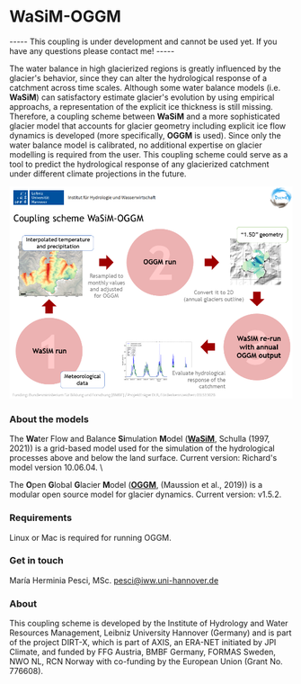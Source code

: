 # WaSiM-OGGM

----- This coupling is under development and cannot be used yet. If you have any questions please contact me! -----

The water balance in high glacierized regions is greatly influenced by the glacier's behavior, since they can alter the hydrological response of a catchment across time scales.
Although some water balance models (i.e. **WaSiM**) can satisfactory estimate glacier's evolution by using empirical approachs, a representation of the explicit ice thickness is still missing. Therefore, a coupling scheme between **WaSiM** and a more sophisticated glacier model that accounts for glacier geometry including explicit ice flow dynamics is developed (more specifically, **OGGM** is used). 
Since only the water balance model is calibrated, no additional expertise on glacier modelling is required from the user. This coupling scheme could serve as a tool to predict the hydrological response of any glacierized catchment under different climate projections in the future.

![coupling_scheme](docs/coupling_scheme.png)


### About the models
The **Wa**ter Flow and Balance **Si**mulation **M**odel ([**WaSiM**](http://www.wasim.ch/en/index.html), Schulla (1997, 2021)) is a grid-based model used for the simulation of the hydrological processes above and below the land surface. Current version: Richard's model version 10.06.04. \

The **O**pen **G**lobal **G**lacier **M**odel ([**OGGM**](https://oggm.org/), (Maussion et al., 2019)) is a modular open source model for glacier dynamics. Current version: v1.5.2.


### Requirements
Linux or Mac is required for running OGGM.

### Get in touch
María Herminia Pesci, MSc. pesci@iww.uni-hannover.de


### About





This coupling scheme is developed by the Institute of Hydrology and Water Resources Management, Leibniz University Hannover (Germany)
and is part of the project DIRT-X, which is part of AXIS, an ERA-NET initiated by JPI Climate, and funded by FFG Austria, BMBF Germany,
FORMAS Sweden, NWO NL, RCN Norway with co-funding by the European Union (Grant No. 776608).
